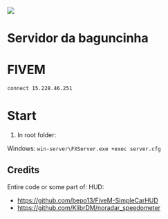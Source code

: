<p><img src="https://github.com/outrowender/fxserver/workflows/Deploy%20to%20Amazon%20EC2/badge.svg"></p>

# Servidor da baguncinha

# FIVEM
```connect 15.228.46.251```

# Start

1. In root folder:

Windows:
```win-server\FXServer.exe +exec server.cfg```

## Credits

Entire code or some part of:
HUD:
* https://github.com/bepo13/FiveM-SimpleCarHUD
* https://github.com/KlibrDM/noradar_speedometer